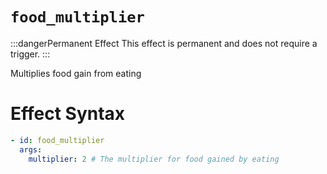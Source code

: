 # `food_multiplier`
:::dangerPermanent Effect
This effect is permanent and does not require a trigger.
:::

Multiplies food gain from eating

# Effect Syntax
```yaml
- id: food_multiplier
  args:
    multiplier: 2 # The multiplier for food gained by eating
```